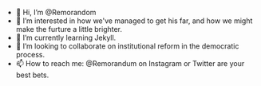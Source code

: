 - 👋 Hi, I’m @Remorandom
- 👀 I’m interested in how we've managed to get his far, and how we might make the furture a little brighter.
- 🌱 I’m currently learning Jekyll.
- 💞️ I’m looking to collaborate on institutional reform in the democratic process.
- 📫 How to reach me: @Remorandum on Instagram or Twitter are your best bets.

<!---
Remorandom/Remorandom is a ✨ special ✨ repository because its `README.md` (this file) appears on your GitHub profile.
You can click the Preview link to take a look at your changes.
--->

